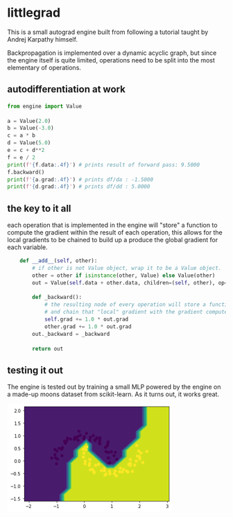 # littlegrad

This is a small autograd engine built from following a tutorial taught by Andrej Karpathy himself. 

Backpropagation is implemented over a dynamic acyclic graph, but since the engine itself is quite limited, operations need to be split into the most elementary of operations.

## autodifferentiation at work

```python
from engine import Value

a = Value(2.0)
b = Value(-3.0)
c = a * b
d = Value(5.0)
e = c + d**2
f = e / 2
print(f'{f.data:.4f}') # prints result of forward pass: 9.5000
f.backward()
print(f'{a.grad:.4f}') # prints df/da : -1.5000
print(f'{d.grad:.4f}') # prints df/dd : 5.0000
```

## the key to it all

each operation that is implemented in the engine will "store"
a function to compute the gradient within the result of each operation, this allows for the local gradients to be chained
to build up a produce the global gradient for each variable.

```python
    def __add__(self, other):
        # if other is not Value object, wrap it to be a Value object.
        other = other if isinstance(other, Value) else Value(other)
        out = Value(self.data + other.data, children=(self, other), op='+')

        def _backward():
            # the resulting node of every operation will store a function to compute the gradient with respect to that operation
            # and chain that "local" gradient with the gradient computed from operations after it.
            self.grad += 1.0 * out.grad
            other.grad += 1.0 * out.grad
        out._backward = _backward       

        return out
```

## testing it out

The engine is tested out by training a small MLP powered by the engine on a made-up moons dataset from scikit-learn. As it turns out, it works great.

![binary classification](output.png)